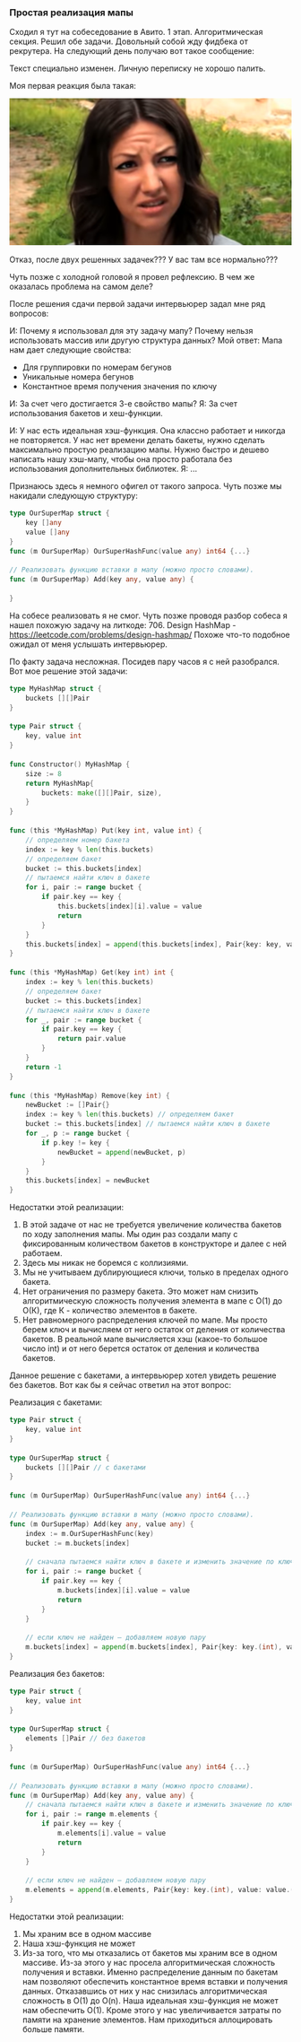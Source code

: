 ### Простая реализация мапы

Сходил я тут на собеседование в Авито.
1 этап. Алгоритмическая секция. Решил обе задачи. Довольный собой жду фидбека от рекрутера. На следующий день получаю вот такое сообщение:

Текст специально изменен. Личную переписку не хорошо палить.

Моя первая реакция была такая:

![wtf](images/what.png)

Отказ, после двух решенных задачек??? У вас там все нормально???

Чуть позже с холодной головой я провел рефлексию. В чем же оказалась проблема на самом деле?

После решения сдачи первой задачи интервьюрер задал мне ряд вопросов:

И:
Почему я использовал для эту задачу мапу? Почему нельзя использовать массив или другую структура данных?
Мой ответ:
Мапа нам дает следующие свойства:
- Для группировки по номерам бегунов
- Уникальные номера бегунов
- Константное время получения значения по ключу

И: За счет чего достигается 3-е свойство мапы?
Я: За счет использования бакетов и хеш-функции.

И: У нас есть идеальная хэш-функция. Она классно работает и никогда не повторяется. У нас нет времени делать бакеты, нужно сделать максимально простую реализацию мапы. Нужно быстро и дешево написать нашу хэш-мапу, чтобы она просто работала без использования дополнительных библиотек.
Я: ...

Признаюсь здесь я немного офигел от такого запроса. Чуть позже мы накидали следующую структуру:

``` go
type OurSuperMap struct {
    key []any 
    value []any
}
func (m OurSuperMap) OurSuperHashFunc(value any) int64 {...}

// Реализовать функцию вставки в мапу (можно просто словами).
func (m OurSuperMap) Add(key any, value any) {

}
```

На собесе реализовать я не смог. Чуть позже проводя разбор собеса я нашел похожую задачу на литкоде:
706. Design HashMap - https://leetcode.com/problems/design-hashmap/
Похоже что-то подобное ожидал от меня услышать интервьюрер.

По факту задача несложная. Посидев пару часов я с ней разобрался. Вот мое решение этой задачи:

``` Go
type MyHashMap struct {
    buckets [][]Pair
}

type Pair struct {
    key, value int
}

func Constructor() MyHashMap {
    size := 8
	return MyHashMap{
		buckets: make([][]Pair, size),
	}
}

func (this *MyHashMap) Put(key int, value int) {
    // определяем номер бакета
	index := key % len(this.buckets)
	// определяем бакет
	bucket := this.buckets[index]
	// пытаемся найти ключ в бакете
	for i, pair := range bucket {
		if pair.key == key {
			this.buckets[index][i].value = value
			return
		}
	}
	this.buckets[index] = append(this.buckets[index], Pair{key: key, value: value})
}

func (this *MyHashMap) Get(key int) int {
    index := key % len(this.buckets)
	// определяем бакет
	bucket := this.buckets[index]
	// пытаемся найти ключ в бакете
	for _, pair := range bucket {
		if pair.key == key {
			return pair.value
		}
	}
	return -1
}

func (this *MyHashMap) Remove(key int) {
    newBucket := []Pair{}
    index := key % len(this.buckets) // определяем бакет
	bucket := this.buckets[index] // пытаемся найти ключ в бакете
	for _, p := range bucket {
		if p.key != key {
			newBucket = append(newBucket, p)
		}
	}
	this.buckets[index] = newBucket
}
```
Недостатки этой реализации:
1) В этой задаче от нас не требуется увеличение количества бакетов по ходу заполнения мапы. Мы один раз создали мапу с фиксированным количеством бакетов в конструкторе и далее с ней работаем. 
2) Здесь мы никак не боремся с коллизиями. 
3) Мы не учитываем дублирующиеся ключи, только в пределах одного бакета.
4) Нет ограничения по размеру бакета. Это может нам снизить алгоритмическую сложность получения элемента в мапе с О(1) до О(К), где К - количество элементов в бакете.
5) Нет равномерного распределения ключей по мапе. Мы просто берем ключ и вычисляем от него остаток от деления от количества бакетов. В реальной мапе вычисляется хэш (какое-то большое число int) и от него берется остаток от деления и количества бакетов.

Данное решение с бакетами, а интервьюрер хотел увидеть решение без бакетов. Вот как бы я сейчас ответил на этот вопрос:

Реализация с бакетами:
``` Go
type Pair struct {
    key, value int
}

type OurSuperMap struct {
    buckets [][]Pair // c бакетами
}

func (m OurSuperMap) OurSuperHashFunc(value any) int64 {...}

// Реализовать функцию вставки в мапу (можно просто словами).
func (m OurSuperMap) Add(key any, value any) {
    index := m.OurSuperHashFunc(key)
    bucket := m.buckets[index]

    // сначала пытаемся найти ключ в бакете и изменить значение по ключу
    for i, pair := range bucket {
        if pair.key == key {
            m.buckets[index][i].value = value
            return
        }
    }

    // если ключ не найден — добавляем новую пару
    m.buckets[index] = append(m.buckets[index], Pair{key: key.(int), value: value.(int)})
}
```

Реализация без бакетов:
``` Go
type Pair struct {
    key, value int
}

type OurSuperMap struct {
    elements []Pair // без бакетов
}

func (m OurSuperMap) OurSuperHashFunc(value any) int64 {...}

// Реализовать функцию вставки в мапу (можно просто словами).
func (m OurSuperMap) Add(key any, value any) {
    // сначала пытаемся найти ключ в бакете и изменить значение по ключу
    for i, pair := range m.elements {
        if pair.key == key {
            m.elements[i].value = value
            return
        }
    }

    // если ключ не найден — добавляем новую пару
    m.elements = append(m.elements, Pair{key: key.(int), value: value.(int)})
}
```
Недостатки этой реализации:
1) Мы храним все в одном массиве
2) Наша хэш-функция не может
3) Из-за того, что мы отказались от бакетов мы храним все в одном массиве. Из-за этого у нас просела алгоритмическая сложность получения и вставки. 
Именно распределение данным по бакетам нам позволяют обеспечить константное время вставки и получения данных. Отказавшись от них у нас снизилась алгоритмическая сложность в O(1) до O(n). Наша идеальная хэш-функция не может нам обеспечить O(1). Кроме этого у нас увеличивается затраты по памяти на хранение элементов. Нам приходиться аллоцировать больше памяти.
